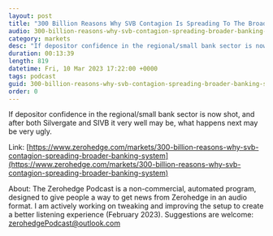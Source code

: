 ```yaml
---
layout: post
title: "300 Billion Reasons Why SVB Contagion Is Spreading To The Broader Banking System"
audio: 300-billion-reasons-why-svb-contagion-spreading-broader-banking-system-1
category: markets
desc: "If depositor confidence in the regional/small bank sector is now shot, and after both Silvergate and SIVB it very well may be, what happens next may be very ugly."
duration: 00:13:39
length: 819
datetime: Fri, 10 Mar 2023 17:22:00 +0000
tags: podcast
guid: 300-billion-reasons-why-svb-contagion-spreading-broader-banking-system-0
order: 0
---
```

If depositor confidence in the regional/small bank sector is now shot, and after both Silvergate and SIVB it very well may be, what happens next may be very ugly.

Link: [https://www.zerohedge.com/markets/300-billion-reasons-why-svb-contagion-spreading-broader-banking-system](https://www.zerohedge.com/markets/300-billion-reasons-why-svb-contagion-spreading-broader-banking-system)

About: The Zerohedge Podcast is a non-commercial, automated program, designed to give people a way to get news from Zerohedge in an audio format.  I am actively working on tweaking and improving the setup to create a better listening experience (February 2023).  Suggestions are welcome: [zerohedgePodcast@outlook.com](mailto:zerohedgePodcast@outlook.com)